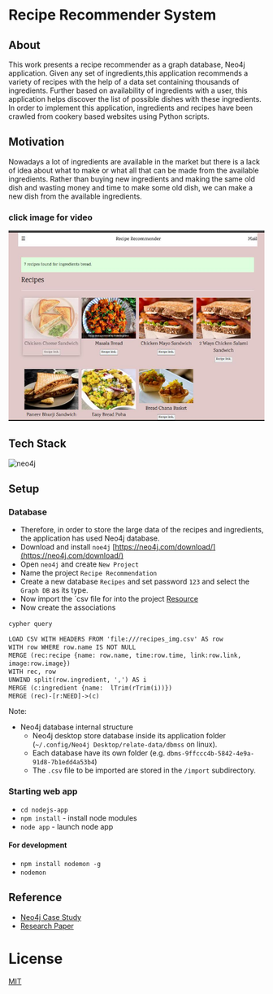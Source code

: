 # Recipe Recommender System

## About

This work presents a recipe recommender as a graph database, Neo4j application. 
Given any set of ingredients,this application recommends a variety of recipes with the help of a data set 
containing thousands of ingredients. Further based on availability of ingredients with a user,
this application helps discover the list of possible dishes with these ingredients.
In order to implement this application, ingredients and recipes have been
crawled from cookery based websites using Python scripts.

## Motivation 

Nowadays a lot of ingredients are available in the
market but there is a lack of idea about what to make or what
all that can be made from the available ingredients. Rather than
buying new ingredients and making the same old dish and
wasting money and time to make some old dish, we can make
a new dish from the available ingredients.

### click image for video

[![IMAGE ALT TEXT](./img/bread.jpg)](https://youtu.be/nO5bOLq9KHA "click here")

## Tech Stack 
![neo4j](https://cdn.svgporn.com/logos/neo4j.svg)

## Setup 

### Database
- Therefore, in order to store the large data of the recipes and ingredients, the application has used Neo4j database.
- Download and install `noe4j`
  [https://neo4j.com/download/](https://neo4j.com/download/)
- Open `neo4j` and create `New Project`
- Name the project `Recipe Recommendation`
- Create a new database `Recipes` and set password `123`
  and select the `Graph DB` as its type.
- Now import the `csv file for into the project
  [Resource](https://neo4j.com/developer/desktop-csv-import/)
- Now create the associations

`cypher query`
```
LOAD CSV WITH HEADERS FROM 'file:///recipes_img.csv' AS row
WITH row WHERE row.name IS NOT NULL
MERGE (rec:recipe {name: row.name, time:row.time, link:row.link, image:row.image})
WITH rec, row
UNWIND split(row.ingredient, ',') AS i
MERGE (c:ingredient {name:  lTrim(rTrim(i))})
MERGE (rec)-[r:NEED]->(c)
```

Note:

- Neo4j database internal structure
  - Neo4j desktop store database inside its application folder 
    (`~/.config/Neo4j Desktop/relate-data/dbmss` on linux).
  - Each database have its own folder (e.g. `dbms-9ffccc4b-5842-4e9a-91d8-7b1edd4a53b4`)
  - The `.csv` file to be imported are stored in the `/import` subdirectory.

### Starting web app

- `cd nodejs-app`
- `npm install` - install node modules
- `node app` - launch node app

#### For development

- `npm install nodemon -g`
- `nodemon`
## Reference
- [Neo4j Case Study](./Research-paper/Neo4j-case-study-Gousto-EN-A4.pdf)
- [Research Paper](./Research-paper/Recomend-System.pdf)
# License

[MIT](./LICENSE)
